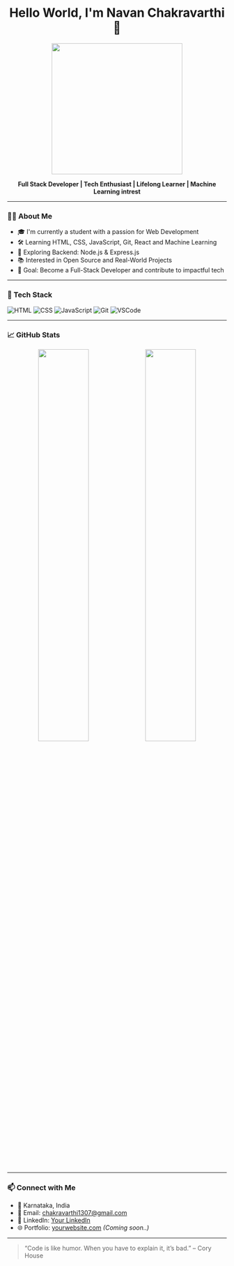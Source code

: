 
<h1 align="center">Hello World, I'm Navan Chakravarthi 👋</h1>

<p align="center">
  <img src="https://media.giphy.com/media/qgQUggAC3Pfv687qPC/giphy.gif" width="300" />
</p>

<p align="center">
  <b>Full Stack Developer | Tech Enthusiast | Lifelong Learner | Machine Learning intrest </b>
</p>

---

### 🧑‍💻 About Me

- 🎓 I'm currently a student with a passion for Web Development
- 🛠️ Learning HTML, CSS, JavaScript, Git, React and Machine Learning
- 🌱 Exploring Backend: Node.js & Express.js
- 📚 Interested in Open Source and Real-World Projects
- 🎯 Goal: Become a Full-Stack Developer and contribute to impactful tech

---

### 🧰 Tech Stack

![HTML](https://img.shields.io/badge/HTML5-E34F26?style=for-the-badge&logo=html5&logoColor=white)
![CSS](https://img.shields.io/badge/CSS3-1572B6?style=for-the-badge&logo=css3&logoColor=white)
![JavaScript](https://img.shields.io/badge/JavaScript-F7DF1E?style=for-the-badge&logo=javascript&logoColor=black)
![Git](https://img.shields.io/badge/Git-F05032?style=for-the-badge&logo=git&logoColor=white)
![VSCode](https://img.shields.io/badge/VS%20Code-0078d7?style=for-the-badge&logo=visual-studio-code&logoColor=white)

---

### 📈 GitHub Stats

<p align="center">
  <img src="https://github-readme-stats.vercel.app/api?username=navanchakravarthihs&show_icons=true&theme=tokyonight" width="48%">
  <img src="https://github-readme-streak-stats.herokuapp.com/?user=navanchakravarthihs&theme=tokyonight" width="48%">
</p>

---

### 📫 Connect with Me

- 📍 Karnataka, India
- 📧 Email: chakravarthi1307@gmail.com
- 💼 LinkedIn: [Your LinkedIn](https://www.linkedin.com/public-profile/settings?lipi=urn%3Ali%3Apage%3Ad_flagship3_profile_self_edit_contact-info%3BfyXhmDquRTGPXQtfEbNa3w%3D%3D) 
- 🌐 Portfolio: [yourwebsite.com](https://yourwebsite.com) *(Coming soon..)*

---

> “Code is like humor. When you have to explain it, it’s bad.” – Cory House

<!--
**NavanChakravarthiHS/NavanChakravarthiHS** is a ✨ _special_ ✨ repository because its `README.md` (this file) appears on your GitHub profile.

Here are some ideas to get you started:

- 🔭 I’m currently working on ...
- 🌱 I’m currently learning ...
- 👯 I’m looking to collaborate on ...
- 🤔 I’m looking for help with ...
- 💬 Ask me about ...
- 📫 How to reach me: ...
- 😄 Pronouns: ...
- ⚡ Fun fact: ...
-->
